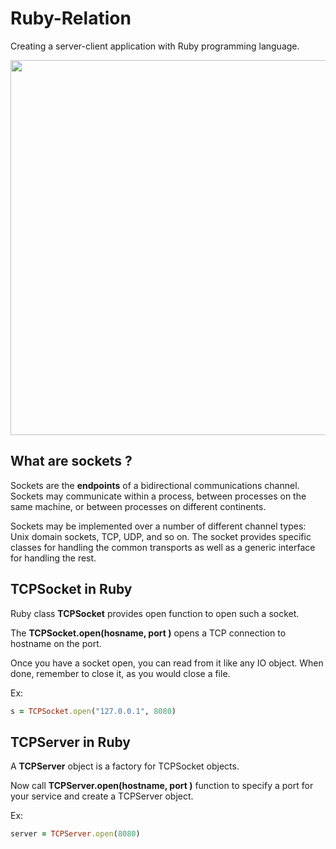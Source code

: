 # Ruby-Relation

Creating a server-client application with Ruby programming language.

<p align="center">
    <img src="https://christianmuellerdesign.files.wordpress.com/2014/06/drawing.jpg" width="600" />
</p>

## What are sockets ?
Sockets are the **endpoints** of a bidirectional communications channel. Sockets may communicate within a process, between processes on the same machine, or between processes on different continents.

Sockets may be implemented over a number of different channel types: Unix domain sockets, TCP, UDP, and so on. The socket provides specific classes for handling the common transports as well as a generic interface for handling the rest.

## TCPSocket in Ruby
Ruby class **TCPSocket** provides open function to open such a socket.

The **TCPSocket.open(hosname, port )** opens a TCP connection to hostname on the port.

Once you have a socket open, you can read from it like any IO object. When done, remember to close it, as you would close a file.

Ex:
```ruby
s = TCPSocket.open("127.0.0.1", 8080)
```

## TCPServer in Ruby
A **TCPServer** object is a factory for TCPSocket objects.
 
Now call **TCPServer.open(hostname, port )** function to specify a port for your service and create a TCPServer object.

Ex:
```ruby
server = TCPServer.open(8080)
```

